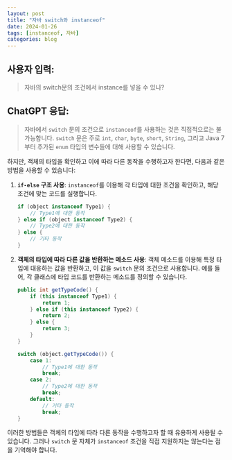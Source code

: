 ```yaml
---
layout: post
title: "자바 switch와 instanceof"
date: 2024-01-26
tags: [instanceof, 자바]
categories: blog
---
```


## 사용자 입력:
> 자바의 switch문의 조건에서 instance를 넣을 수 있나?

## ChatGPT 응답:
> 자바에서 `switch` 문의 조건으로 `instanceof`를 사용하는 것은 직접적으로는 불가능합니다. `switch` 문은 주로 `int`, `char`, `byte`, `short`, `String`, 그리고 Java 7부터 추가된 `enum` 타입의 변수들에 대해 사용할 수 있습니다.

하지만, 객체의 타입을 확인하고 이에 따라 다른 동작을 수행하고자 한다면, 다음과 같은 방법을 사용할 수 있습니다:

1. **`if-else` 구조 사용**: `instanceof`를 이용해 각 타입에 대한 조건을 확인하고, 해당 조건에 맞는 코드를 실행합니다.

   ```java
   if (object instanceof Type1) {
       // Type1에 대한 동작
   } else if (object instanceof Type2) {
       // Type2에 대한 동작
   } else {
       // 기타 동작
   }
   ```

2. **객체의 타입에 따라 다른 값을 반환하는 메소드 사용**: 객체 메소드를 이용해 특정 타입에 대응하는 값을 반환하고, 이 값을 `switch` 문의 조건으로 사용합니다. 예를 들어, 각 클래스에 타입 코드를 반환하는 메소드를 정의할 수 있습니다.

   ```java
   public int getTypeCode() {
       if (this instanceof Type1) {
           return 1;
       } else if (this instanceof Type2) {
           return 2;
       } else {
           return 3;
       }
   }

   switch (object.getTypeCode()) {
       case 1:
           // Type1에 대한 동작
           break;
       case 2:
           // Type2에 대한 동작
           break;
       default:
           // 기타 동작
           break;
   }
   ```

이러한 방법들은 객체의 타입에 따라 다른 동작을 수행하고자 할 때 유용하게 사용될 수 있습니다. 그러나 `switch` 문 자체가 `instanceof` 조건을 직접 지원하지는 않는다는 점을 기억해야 합니다.

